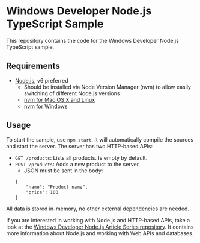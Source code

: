 # Windows Developer Node.js TypeScript Sample

This repository contains the code for the Windows Developer Node.js TypeScript sample.

## Requirements

* [Node.js](https://nodejs.org/en/), v6 preferred
  * Should be installed via Node Version Manager (nvm) to allow easily switching of different Node.js versions
  * [nvm for Mac OS X and Linux](https://github.com/creationix/nvm)
  * [nvm for Windows](https://github.com/coreybutler/nvm-windows)
  
## Usage

To start the sample, use `npm start`. 
It will automatically compile the sources and start the server. 
The server has two HTTP-based APIs:
 
* `GET /products`: Lists all products. Is empty by default.
* `POST /products`: Adds a new product to the server.
    * JSON must be sent in the body: 
    ```
    {
        "name": "Product name",
        "price": 100
    }
    ```
   
All data is stored in-memory, no other external dependencies are needed.

If you are interested in working with Node.js and HTTP-based APIs, take a look at the [Windows Developer Node.js Article Series repository](https://github.com/thinktecture/windows-developer-nodejs-article-series).
It contains more information about Node.js and working with Web APIs and databases.
